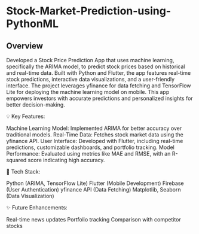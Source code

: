 
# Stock-Market-Prediction-using-PythonML


## Overview

Developed a Stock Price Prediction App that uses machine learning, specifically the ARIMA model, to predict stock prices based on historical and real-time data. Built with Python and Flutter, the app features real-time stock predictions, interactive data visualizations, and a user-friendly interface. The project leverages yfinance for data fetching and TensorFlow Lite for deploying the machine learning model on mobile. This app empowers investors with accurate predictions and personalized insights for better decision-making.

💡 Key Features:

Machine Learning Model: Implemented ARIMA for better accuracy over traditional models. Real-Time Data: Fetches stock market data using the yfinance API. User Interface: Developed with Flutter, including real-time predictions, customizable dashboards, and portfolio tracking. Model Performance: Evaluated using metrics like MAE and RMSE, with an R-squared score indicating high accuracy.

🔧 Tech Stack:

Python (ARIMA, TensorFlow Lite) Flutter (Mobile Development) Firebase (User Authentication) yfinance API (Data Fetching) Matplotlib, Seaborn (Data Visualization)

✨ Future Enhancements:

Real-time news updates Portfolio tracking Comparison with competitor stocks